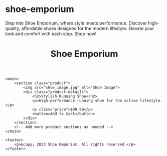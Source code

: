 # shoe-emporium
Step into Shoe Emporium, where style meets performance. Discover high-quality, affordable shoes designed for the modern lifestyle. Elevate your look and comfort with each step. Shop now!
<!DOCTYPE html>
<html lang="en">
<head>
    <meta charset="UTF-8">
    <meta name="viewport" content="width=device-width, initial-scale=1.0">
    <title>Shoe Emporium</title>
    <!-- Add your stylesheets and scripts here -->
    <link rel="stylesheet" href="styles.css">
    <script src="script.js" defer></script>
</head>
<body>
    <header>
        <h1>Shoe Emporium</h1>
        <!-- Add navigation links, search bar, etc. -->
    </header>

    <main>
        <section class="product">
            <img src="shoe_image.jpg" alt="Shoe Image">
            <div class="product-details">
                <h2>Stylish Running Shoe</h2>
                <p>High-performance running shoe for the active lifestyle.</p>
                <p class="price">$99.99</p>
                <button>Add to Cart</button>
            </div>
        </section>
        <!-- Add more product sections as needed -->
    </main>

    <footer>
        <p>&copy; 2023 Shoe Emporium. All rights reserved.</p>
    </footer>
</body>
</html>
